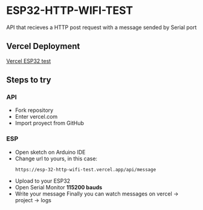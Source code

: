 # ESP32-HTTP-WIFI-TEST
 API that recieves a HTTP post request with a message sended by Serial port
## Vercel Deployment
[Vercel ESP32 test](https://esp-32-http-wifi-test.vercel.app/)

## Steps to try
### API
- Fork repository
- Enter vercel.com
- Import proyect from GitHub
### ESP
- Open sketch on Arduino IDE
- Change url to yours, in this case:
  ```
  https://esp-32-http-wifi-test.vercel.app/api/message
  ```
- Upload to your ESP32
- Open Serial Monitor **115200 bauds**
- Write your message
Finally you can watch messages on vercel -> project -> logs
